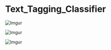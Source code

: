 # Text_Tagging_Classifier
 
![Imgur](https://i.imgur.com/snevzsn.png)

![Imgur](https://i.imgur.com/3z4FDvO.png)

![Imgur](https://i.imgur.com/tKJMxkX.png)
